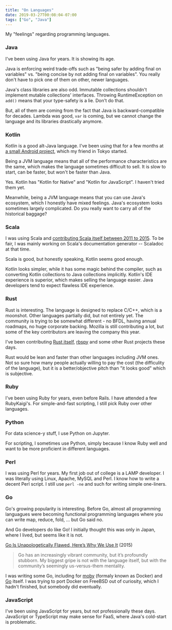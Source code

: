 ```yaml
---
title: "On Languages"
date: 2019-03-27T00:08:04-07:00
tags: ["Go", "Java"]
---
```


My "feelings" regarding programming languages.

### Java

I've been using Java for years. It is showing its age.

Java is enforcing weird trade-offs such as "being safer by adding final on variables" vs. "being concise by not adding final on variables". You really don't have to pick one of them on other, newer languages.

Java's class libraries are also odd. Immutable collections shouldn't implement mutable collections' interfaces. Throwing RuntimeException on `add()` means that your type-safety is a lie. Don't do that.

But, all of them are coming from the fact that Java is backward-compatible for decades. Lambda was good, `var` is coming, but we cannot change the language and its libraries drastically anymore.

### Kotlin

Kotlin is a good alt-Java language. I've been using that for a few months at [a small Android project](https://github.com/karino2/kotlitex), which my friend in Tokyo started.

Being a JVM language means that all of the performance characteristics are the same, which makes the language sometimes difficult to sell. It is slow to start, can be faster, but won't be faster than Java.

Yes. Kotlin has "Kotlin for Native" and "Kotlin for JavaScript". I haven't tried them yet.

Meanwhile, being a JVM language means that you can use Java's ecosystem, which I honestly have mixed feelings. Java's ecosystem looks sometimes largely complicated. Do you really want to carry all of the historical baggage?

### Scala

I was using Scala and [contributing Scala itself between 2011 to 2015](https://github.com/scala/scala/commits?author=kzys). To be fair, I was mainly working on Scala's documentation generator -- Scaladoc at that time.

Scala is good, but honestly speaking, Kotlin seems good enough.

Kotlin looks simpler, while it has some magic behind the compiler, such as converting Kotlin collections to Java collections implicitly. Kotlin's IDE experience is superior, which makes selling the language easier. Java developers tend to expect flawless IDE experience.

### Rust

Rust is interesting. The language is designed to replace C/C++, which is a moonshot. Other languages partially did, but not entirely yet. The community is trying to be somewhat different - no BFDL, having annual roadmaps, no huge corporate backing. Mozilla is still contributing a lot, but some of the key contributors are leaving the company this year.

I've been contributing [Rust itself](https://github.com/rust-lang/rust/commits?author=kzys), [rbspy](https://github.com/rbspy/rbspy/commits?author=kzys) and some other Rust projects these days.

Rust would be lean and faster than other languages including JVM ones. Not so sure how many people actually willing to pay the cost (the difficulity of the language), but it is a better/objective pitch than "it looks good" which is subjective.

### Ruby

I've been using Ruby for years, even before Rails. I have attended a few RubyKaigi's. For simple-and-fast scripting, I still pick Ruby over other languages.

### Python

For data science-y stuff, I use Python on Jupyter.

For scripting, I sometimes use Python, simply because I know Ruby well and want to be more proficient in different languages.

### Perl

I was using Perl for years. My first job out of college is a LAMP developer. I was literally using Linux, Apache, MySQL and Perl. I know how to write a decent Perl script. I still use `perl -ne` and such for writing simple one-liners.

### Go

Go's growing popularity is interesting. Before Go, almost all programming languagues were becoming functional programming languages where you can write map, reduce, fold, ... but Go said no.

And Go developers do like Go! I initially thought this was only in Japan, where I lived, but seems like it is not.

[Go Is Unapologetically Flawed, Here’s Why We Use It](https://bravenewgeek.com/go-is-unapologetically-flawed-heres-why-we-use-it/) (2015)

> Go has an increasingly vibrant community, but it’s profoundly stubborn. My biggest gripe is not with the language itself, but with the community’s seemingly us-versus-them mentality.

I was writing some Go, including for [moby](https://github.com/moby/moby/commits?author=kzys) (formaly known as Docker) and [Go](https://github.com/golang/go/commits?author=kzys) itself. I was trying to port Docker on FreeBSD out of curiosity, which I hadn't finished, but somebody did eventually.

### JavaScript

I've been using JavaScript for years, but not professionally these days. JavaScript or TypeScript may make sense for FaaS, where Java's cold-start is problematic.
